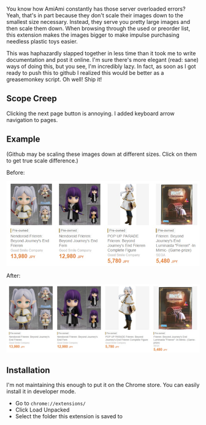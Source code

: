 You know how AmiAmi constantly has those server overloaded errors? Yeah, that's in part because they don't scale their images down to the smallest size necessary. Instead, they serve you pretty large images and then scale them down. When browsing through the used or preorder list, this extension makes the images bigger to make impulse purchasing needless plastic toys easier.

This was haphazardly slapped together in less time than it took me to write documentation and post it online. I'm sure there's more elegant (read: sane) ways of doing this, but you see, I'm incredibly lazy. In fact, as soon as I got ready to push this to github I realized this would be better as a greasemonkey script. Oh well! Ship it!

## Scope Creep

Clicking the next page button is annoying. I added keyboard arrow navigation to pages.

## Example
(Github may be scaling these images down at different sizes. Click on them to get true scale difference.)

Before:

![Before](https://github.com/software-2/AmiAmiEmbiggener/blob/master/examples/before.jpg?raw=true)

After:

![After](https://github.com/software-2/AmiAmiEmbiggener/blob/master/examples/after.jpg?raw=true)

## Installation

I'm not maintaining this enough to put it on the Chrome store. You can easily install it in developer mode.
- Go to `chrome://extensions/`
- Click Load Unpacked
- Select the folder this extension is saved to